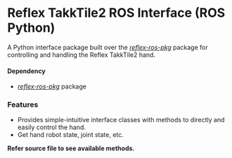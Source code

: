 # Reflex TakkTile2 ROS Interface (ROS Python)

A Python interface package built over the [*reflex-ros-pkg*](https://github.com/RightHandRobotics/reflex-ros-pkg) package for controlling and handling the Reflex TakkTile2 hand.

#### Dependency
- [*reflex-ros-pkg*](https://github.com/RightHandRobotics/reflex-ros-pkg) package

### Features
- Provides simple-intuitive interface classes with methods to directly and easily control the hand.
- Get hand robot state, joint state, etc.

**Refer source file to see available methods.**
